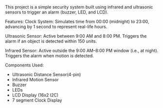 This project is a simple security system built using infrared and ultrasonic sensors to trigger an alarm (buzzer, LED, and LCD).

Features:
Clock System: Simulates time from 00:00 (midnight) to 23:00, advancing by 1 second to represent real-life hours.

Ultrasonic Sensor: Active between 9:00 AM and 8:00 PM. Triggers the alarm if an object is detected within 150 units.

Infrared Sensor: Active outside the 9:00 AM–8:00 PM window (i.e., at night). Triggers the alarm when motion is detected.

Components Used:
- Ultrasonic Distance Sensor(4-pin)
- Infrared Motion Sensor
- Buzzer
- LEDs 
- LCD Display (16x2 I2C)
- 7 segment Clock Display
